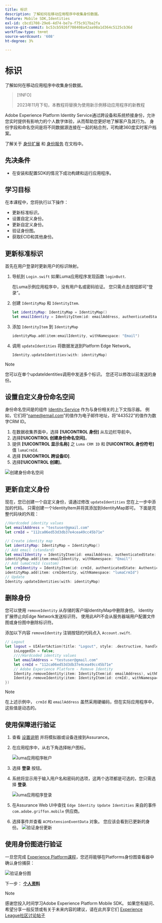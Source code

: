 ```yaml
---
title: 标识
description: 了解如何在移动应用程序中收集身份数据。
feature: Mobile SDK,Identities
exl-id: cbcd1708-29e6-4d74-be7a-f75c917ba2fa
source-git-commit: bc53cb5926f708408a42aa98a1d364c5125cb36d
workflow-type: tm+mt
source-wordcount: '608'
ht-degree: 3%

---
```


# 标识

了解如何在移动应用程序中收集身份数据。

>[!INFO]
>
> 2023年11月下旬，本教程将替换为使用新示例移动应用程序的新教程

Adobe Experience Platform Identity Service通过跨设备和系统桥接身份，允许您实时提供有影响力的个人数字体验，从而帮助您更好地了解客户及其行为。 身份字段和命名空间是将不同数据源连接在一起的粘合剂，可构建360度实时客户档案。

了解关于 [身份扩展](https://developer.adobe.com/client-sdks/documentation/identity-for-edge-network/) 和 [身份服务](https://experienceleague.adobe.com/docs/experience-platform/identity/home.html?lang=zh-Hans) 在文档中。

## 先决条件

* 在安装和配置SDK的情况下成功构建和运行应用程序。

## 学习目标

在本课程中，您将执行以下操作：

* 更新标准标识。
* 设置自定义身份。
* 更新自定义身份。
* 验证身份图。
* 获取ECID和其他身份。

## 更新标准标识

首先在用户登录时更新用户的标识映射。

1. 导航到 `Login.swift` 如果Luma应用程序发现函数 `loginButt`.

   在Luma示例应用程序中，没有用户名或密码验证。 您只需点击按钮即可“登录”。

1. 创建 `IdentityMap` 和 `IdentityItem`.

   ```swift
   let identityMap: IdentityMap = IdentityMap()
   let emailIdentity = IdentityItem(id: emailAddress, authenticatedState: AuthenticatedState.authenticated)
   ```

1. 添加 `IdentityItem` 到 `IdentityMap`

   ```swift
   identityMap.add(item:emailIdentity, withNamespace: "Email")
   ```

1. 调用 `updateIdentities` 将数据发送到Platform Edge Network。

   ```swift
   Identity.updateIdentities(with: identityMap)
   ```

>[!NOTE]
>
>您可以在单个updateIdentities调用中发送多个标识。 您还可以修改以前发送的身份。


## 设置自定义身份命名空间

身份命名空间是的组件 [Identity Service](https://experienceleague.adobe.com/docs/experience-platform/identity/home.html?lang=zh-Hans) 作为与身份相关的上下文指示器。 例如，它们将“name@email.com”的值作为电子邮件地址，将“443522”的值作为数字CRM ID。

1. 在数据收集界面中，选择 **[!UICONTROL 身份]** 从左边栏导航中。
1. 选择&#x200B;**[!UICONTROL 创建身份命名空间]**。
1. 提供 **[!UICONTROL 显示名称]** 之 `Luma CRM ID` 和 **[!UICONTROL 身份符号]** 值 `lumaCrmId`.
1. 选择 **[!UICONTROL 跨设备ID]**.
1. 选择&#x200B;**[!UICONTROL 创建]**。

![创建身份命名空间](assets/mobile-identity-create.png)

## 更新自定义身份

现在，您已创建一个自定义身份，请通过修改 `updateIdentities` 您在上一步中添加的代码。 只需创建一个IdentityItem并将其添加到IdentityMap即可。 下面是完整代码块的外观：

```swift
//Hardcoded identity values
let emailAddress = "testuser@gmail.com"
let crmId = "112ca06ed53d3db37e4cea49cc45b71e"

// Create identity map
let identityMap: IdentityMap = IdentityMap()
// Add email (standard)
let emailIdentity = IdentityItem(id: emailAddress, authenticatedState: AuthenticatedState.authenticated)
identityMap.add(item:emailIdentity, withNamespace: "Email")
// Add lumaCrmId (custom)
let crmIdentity = IdentityItem(id: crmId, authenticatedState: AuthenticatedState.authenticated)
identityMap.add(item: crmIdentity, withNamespace: "lumaCrmId")
// Update
Identity.updateIdentities(with: identityMap)
```

## 删除身份

您可以使用 `removeIdentity` 从存储的客户端IdentityMap中删除身份。 Identity扩展停止向Edge Network发送标识符。 使用此API不会从服务器端用户配置文件图或身份图中删除标识符。

添加以下内容 `removeIdentity` 注销按钮的代码点入 `Account.swift`.

```swift
// Logout
let logout = UIAlertAction(title: "Logout", style: .destructive, handler: { (action) -> Void in
    isLoggedIn = false;
    ////Hardcoded identity values
    let emailAddress = "testuser@gmail.com"
    let crmId = "112ca06ed53d3db37e4cea49cc45b71e"
    // Adobe Experience Platform - Remove Identity
    Identity.removeIdentity(item: IdentityItem(id: emailAddress), withNamespace: "Email")
    Identity.removeIdentity(item: IdentityItem(id: crmId), withNamespace: "lumaCrmId")
})
```

>[!NOTE]
>在上述示例中， `crmId` 和 `emailAddress` 虽然采用硬编码，但在实际应用程序中，这些值是动态的。

## 使用保障进行验证

1. 查看 [设置说明](assurance.md) 并将模拟器或设备连接到Assurance。
1. 在应用程序中，从右下角选择帐户图标。

   ![luma应用程序帐户](assets/mobile-identity-login.png)
1. 选择 **登录** 按钮。
1. 系统将显示用于输入用户名和密码的选项，这两个选项都是可选的，您只需选择 **登录**.

   ![luma应用程序登录](assets/mobile-identity-login-final.png)
1. 在Assurance Web UI中查找 `Edge Identity Update Identities` 来自的事件 `com.adobe.griffon.mobile` 供应商。
1. 选择事件并查看 `ACPExtensionEventData` 对象。 您应该会看到已更新的身份。
   ![验证身份更新](assets/mobile-identity-validate-assurance.png)

## 使用身份图进行验证

一旦您完成 [Experience Platform课程](platform.md)，您还将能够在Platforms身份图查看器中确认身份捕获：

![验证身份图](assets/mobile-identity-validate.png)


下一步： **[个人资料](profile.md)**

>[!NOTE]
>
>感谢您投入时间学习Adobe Experience Platform Mobile SDK。 如果您有疑问、希望分享一般反馈或有关于未来内容的建议，请在此共享它们 [Experience League社区讨论帖子](https://experienceleaguecommunities.adobe.com/t5/adobe-experience-platform-data/tutorial-discussion-implement-adobe-experience-cloud-in-mobile/td-p/443796)